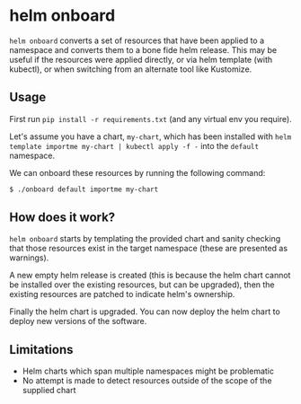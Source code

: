 # helm onboard

`helm onboard` converts a set of resources that have been applied to a namespace and
converts them to a bone fide helm release. This may be useful if the resources
were applied directly, or via helm template (with kubectl), or when switching from
an alternate tool like Kustomize.

## Usage

First run `pip install -r requirements.txt` (and any virtual env you require).

Let's assume you have a chart, `my-chart`, which has been installed with
`helm template importme my-chart | kubectl apply -f -` into the `default`
namespace.

We can onboard these resources by running the following command:

```bash
$ ./onboard default importme my-chart
```

## How does it work?

`helm onboard` starts by templating the provided chart and sanity checking
that those resources exist in the target namespace (these are presented as
warnings).

A new empty helm release is created (this is because the helm chart cannot
be installed over the existing resources, but can be upgraded), then the
existing resources are patched to indicate helm's ownership.

Finally the helm chart is upgraded. You can now deploy the helm chart
to deploy new versions of the software.

## Limitations

* Helm charts which span multiple namespaces might be problematic
* No attempt is made to detect resources outside of the scope of
  the supplied chart
